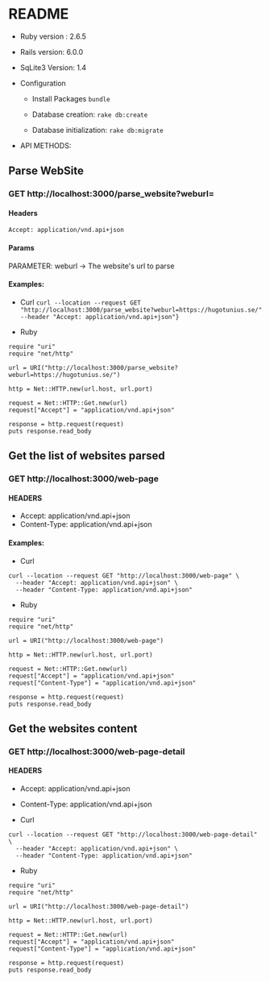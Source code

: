 # README

* Ruby version : 2.6.5
* Rails version: 6.0.0
* SqLite3 Version: 1.4
* Configuration
    * Install Packages
    `bundle`

    * Database creation: 
    `rake db:create`

    * Database initialization: 
    `rake db:migrate`

* API METHODS:

## Parse WebSite ##

### GET  http://localhost:3000/parse_website?weburl=<WEBURL>

#### Headers
`Accept: application/vnd.api+json`
#### Params

PARAMETER: weburl -> The website's url to parse

#### Examples:

* Curl
`curl --location --request GET "http://localhost:3000/parse_website?weburl=https://hugotunius.se/" --header "Accept: application/vnd.api+json"}`

* Ruby
```
require "uri"
require "net/http"

url = URI("http://localhost:3000/parse_website?weburl=https://hugotunius.se/")

http = Net::HTTP.new(url.host, url.port)

request = Net::HTTP::Get.new(url)
request["Accept"] = "application/vnd.api+json"

response = http.request(request)
puts response.read_body

```

## Get the list of websites parsed ##

### GET http://localhost:3000/web-page 

#### HEADERS
* Accept: application/vnd.api+json
* Content-Type: application/vnd.api+json

#### Examples:

* Curl
```
curl --location --request GET "http://localhost:3000/web-page" \
  --header "Accept: application/vnd.api+json" \
  --header "Content-Type: application/vnd.api+json"

```
* Ruby
```
require "uri"
require "net/http"

url = URI("http://localhost:3000/web-page")

http = Net::HTTP.new(url.host, url.port)

request = Net::HTTP::Get.new(url)
request["Accept"] = "application/vnd.api+json"
request["Content-Type"] = "application/vnd.api+json"

response = http.request(request)
puts response.read_body
```

## Get the websites content ##

### GET http://localhost:3000/web-page-detail 

#### HEADERS
* Accept: application/vnd.api+json
* Content-Type: application/vnd.api+json

* Curl
```
curl --location --request GET "http://localhost:3000/web-page-detail" \
  --header "Accept: application/vnd.api+json" \
  --header "Content-Type: application/vnd.api+json"

```
* Ruby
```
require "uri"
require "net/http"

url = URI("http://localhost:3000/web-page-detail")

http = Net::HTTP.new(url.host, url.port)

request = Net::HTTP::Get.new(url)
request["Accept"] = "application/vnd.api+json"
request["Content-Type"] = "application/vnd.api+json"

response = http.request(request)
puts response.read_body
```